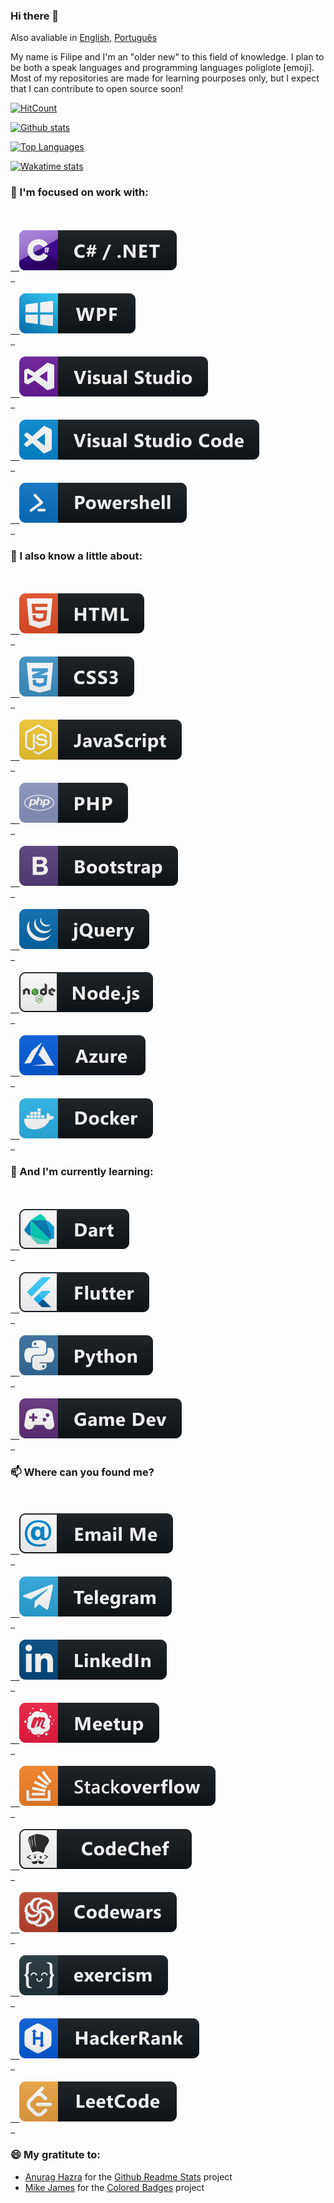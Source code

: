 ### Hi there 👋

Also avaliable in  [English](https://github.com/filimor/filimor/edit/main/README.md), [Português](https://github.com/filimor/filimor/edit/main/README.pt-BR.md)

My name is Filipe and I'm an "older new" to this field of knowledge. I plan to be both a speak languages and programming languages poliglote [emoji]. Most of my repositories are made for learning pourposes only, but I expect that I can contribute to open source soon!

[![HitCount](http://hits.dwyl.com/filimor/filimor.svg)](http://hits.dwyl.com/filimor/filimor)

[![Github stats](https://github-readme-stats.vercel.app/api?username=filimor&count_private=true&show_icons=true&include_all_commits=true&custom_title=What%20I've%20done)](https://github.com/filimor/github-readme-stats)

[![Top Languages](https://github-readme-stats.vercel.app/api/top-langs/?username=filimor&langs_count=10&layout=compact&custom_title=About%20what%20I've%20done)](https://github.com/filimor/github-readme-stats)

[![Wakatime stats](https://github-readme-stats.vercel.app/api/wakatime?username=filimor&custom_title=How%20much%20I've%20been%20doing)](https://github.com/filimor/github-readme-stats)

### 🔭 I'm focused on work with:

<code>
 <a href="#">
  <img src="https://github.com/MikeCodesDotNET/ColoredBadges/blob/master/svg/dev/languages/csharp_dotnet.svg" alt="C# / .NET" style="vertical-align:top margin:6px 4px">
 </a>
 <a href="#">
  <img src="https://github.com/MikeCodesDotNET/ColoredBadges/blob/master/svg/dev/frameworks/wpf.svg" alt="WPF" style="vertical-align:top margin:6px 4px">
 </a>
 <a href="#">
  <img src="https://github.com/MikeCodesDotNET/ColoredBadges/blob/master/svg/dev/tools/visualstudio.svg" alt="Visual Studio" style="vertical-align:top margin:6px 4px">
 </a>
 <a href="#">
  <img src="https://github.com/MikeCodesDotNET/ColoredBadges/blob/master/svg/dev/tools/visualstudio_code.svg" alt="VS Code" style="vertical-align:top margin:6px 4px">
 </a>
 <a href="#">
  <img src="https://github.com/MikeCodesDotNET/ColoredBadges/blob/master/svg/dev/tools/powershell.svg" alt="Power Shell" style="vertical-align:top margin:6px 4px">
 </a>
</code>

### 🌱 I also know a little about:

<code>
 <a href="#">
  <img src="https://github.com/MikeCodesDotNET/ColoredBadges/blob/master/svg/dev/languages/html.svg" alt="HTML5" style="vertical-align:top margin:6px 4px">
 </a>
 <a href="#">
  <img src="https://github.com/MikeCodesDotNET/ColoredBadges/blob/master/svg/dev/languages/css3.svg" alt="CSS3" style="vertical-align:top margin:6px 4px">
 </a>
 <a href="#">
  <img src="https://github.com/MikeCodesDotNET/ColoredBadges/blob/master/svg/dev/languages/js.svg" alt="JavaScript" style="vertical-align:top margin:6px 4px">
 </a>
 <a href="#">
  <img src="https://github.com/MikeCodesDotNET/ColoredBadges/blob/master/svg/dev/languages/php.svg" alt="PHP" style="vertical-align:top margin:6px 4px">
 </a>
 <a href="#">
  <img src="https://github.com/MikeCodesDotNET/ColoredBadges/blob/master/svg/dev/frameworks/bootstrap.svg" alt="Bootstrap" style="vertical-align:top margin:6px 4px">
 </a>
 <a href="#">
  <img src="https://github.com/MikeCodesDotNET/ColoredBadges/blob/master/svg/dev/frameworks/jquery.svg" alt="jQuery" style="vertical-align:top margin:6px 4px">
 </a>
 <a href="#">
  <img src="https://github.com/MikeCodesDotNET/ColoredBadges/blob/master/svg/dev/frameworks/nodejs.svg" alt="Node.JS" style="vertical-align:top margin:6px 4px">
 </a>
 <a href="#">
  <img src="https://github.com/MikeCodesDotNET/ColoredBadges/blob/master/svg/dev/services/azure.svg" alt="Microsoft Azure" style="vertical-align:top margin:6px 4px">
 </a>
 <a href="#">
  <img src="https://github.com/MikeCodesDotNET/ColoredBadges/blob/master/svg/dev/tools/docker.svg" alt="Docker" style="vertical-align:top margin:6px 4px">
 </a>
</code>

### 🌱 And I'm currently learning:

<code>
 <a href="#">
  <img src="https://github.com/MikeCodesDotNET/ColoredBadges/blob/master/svg/dev/languages/dart_colour.svg" alt="Dart" style="vertical-align:top margin:6px 4px">
 </a>
 <a href="#">
  <img src="https://github.com/MikeCodesDotNET/ColoredBadges/blob/master/svg/dev/frameworks/flutter.svg" alt="Flutter" style="vertical-align:top margin:6px 4px">
 </a>
 <a href="#">
  <img src="https://github.com/MikeCodesDotNET/ColoredBadges/blob/master/svg/dev/languages/python.svg" alt="Python" style="vertical-align:top margin:6px 4px">
 </a>
 <a href="#">
  <img src="https://github.com/MikeCodesDotNET/ColoredBadges/blob/master/svg/dev/misc/gamedev.svg" alt="Game Development" style="vertical-align:top margin:6px 4px">
 </a>
</code>

### 📫 Where can you found me?

<code>
 <a href="#">
  <img src="https://github.com/MikeCodesDotNET/ColoredBadges/blob/master/svg/social/email_me.svg" alt="E-mail" style="vertical-align:top margin:6px 4px">
 </a>
 <a href="#">
  <img src="https://github.com/MikeCodesDotNET/ColoredBadges/blob/master/svg/social/telegram.svg" alt="Telegram" style="vertical-align:top margin:6px 4px">
 </a>
 <a href="#">
  <img src="https://github.com/MikeCodesDotNET/ColoredBadges/blob/master/svg/social/linkedin.svg" alt="LinkedIn" style="vertical-align:top margin:6px 4px">
 </a>
 <a href="#">
  <img src="https://github.com/MikeCodesDotNET/ColoredBadges/blob/master/svg/social/meetup.svg" alt="Meetup" style="vertical-align:top margin:6px 4px">
 </a>
 <a href="#">
  <img src="https://github.com/MikeCodesDotNET/ColoredBadges/blob/master/svg/social/stackoverflow.svg" alt="Stack Overflow" style="vertical-align:top margin:6px 4px">
 </a>
 <a href="#">
  <img src="https://github.com/MikeCodesDotNET/ColoredBadges/blob/master/svg/dev/services/codechef.svg" alt="Code Chef" style="vertical-align:top margin:6px 4px">
 </a>
 <a href="#">
  <img src="https://github.com/MikeCodesDotNET/ColoredBadges/blob/master/svg/dev/services/codewars.svg" alt="Code Wars" style="vertical-align:top margin:6px 4px">
 </a>
 <a href="#">
  <img src="https://github.com/MikeCodesDotNET/ColoredBadges/blob/master/svg/dev/services/excercism.svg" alt="Exercism" style="vertical-align:top margin:6px 4px">
 </a>
 <a href="#">
  <img src="https://github.com/MikeCodesDotNET/ColoredBadges/blob/master/svg/dev/services/hackerrank.svg" alt="Hacker Rank" style="vertical-align:top margin:6px 4px">
 </a>
 <a href="#">
  <img src="https://github.com/MikeCodesDotNET/ColoredBadges/blob/master/svg/dev/services/leetcode.svg" alt="Leet Code" style="vertical-align:top margin:6px 4px">
 </a>
</code>

### 😄 My gratitute to:

- [Anurag Hazra](https://github.com/anuraghazra) for the [Github Readme Stats](https://github.com/anuraghazra/github-readme-stats) project
- [Mike James](https://github.com/MikeCodesDotNET) for the [Colored Badges](https://github.com/MikeCodesDotNET/ColoredBadges) project

<!--

- 👯 I’m looking to collaborate on ...
- 🤔 I’m looking for help with ...
- 💬 Ask me about ...
- 😄 Pronouns: ...
- ⚡ Fun fact: ...
-->
